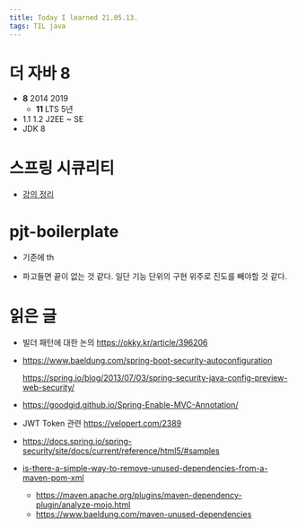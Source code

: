 ```yaml
---
title: Today I learned 21.05.13.
tags: TIL java
---
```


# 더 자바 8

- **8**  2014 2019 
  - **11** LTS 5년
- 1.1 1.2  J2EE ~ SE
- JDK 8



# 스프링 시큐리티

- [강의 정리](https://www.notion.so/danielyoon/Spring-Boot-Spring-Security-ecd2dc1044b14a949277fb15000eda2b)



# pjt-boilerplate

- 기존에 th

- 파고들면  끝이 없는 것 같다. 일단 기능 단위의 구현 위주로 진도를 빼야할 것 같다.





# 읽은 글

- 빌더 패턴에 대한 논의 https://okky.kr/article/396206

- https://www.baeldung.com/spring-boot-security-autoconfiguration

  https://spring.io/blog/2013/07/03/spring-security-java-config-preview-web-security/

- https://goodgid.github.io/Spring-Enable-MVC-Annotation/

- JWT Token 관련 https://velopert.com/2389

- https://docs.spring.io/spring-security/site/docs/current/reference/html5/#samples

- [is-there-a-simple-way-to-remove-unused-dependencies-from-a-maven-pom-xml](https://stackoverflow.com/questions/1517611/is-there-a-simple-way-to-remove-unused-dependencies-from-a-maven-pom-xml)
  - https://maven.apache.org/plugins/maven-dependency-plugin/analyze-mojo.html
  - https://www.baeldung.com/maven-unused-dependencies